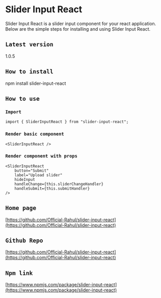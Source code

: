 # Slider Input React

Slider Input React is a slider input component for your react application.
Below are the simple steps for installing and using Slider Input React.


## `Latest version`

1.0.5


## `How to install`

npm install slider-input-react


## `How to use`

### `Import`

```
import { SliderInputReact } from "slider-input-react";

```

### `Render basic component`

```
<SliderInputReact />
```

### `Render component with props`

```
<SliderInputReact
    button="Submit"
    label="Upload slider"
    hideInput
    handleChange={this.sliderChangeHandler}
    handleSubmit={this.submitHandler}
/>
```


## `Home page`

[https://github.com/Official-Rahul/slider-input-react](https://github.com/Official-Rahul/slider-input-react)


## `Github Repo`

[https://github.com/Official-Rahul/slider-input-react](https://github.com/Official-Rahul/slider-input-react)


## `Npm link`

[https://www.npmjs.com/package/slider-input-react](https://www.npmjs.com/package/slider-input-react)